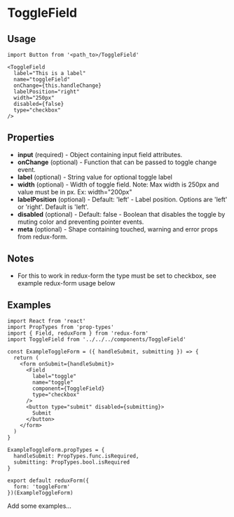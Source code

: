 # ToggleField

## Usage

```
import Button from '<path_to>/ToggleField'

<ToggleField
  label="This is a label"
  name="toggleField"
  onChange={this.handleChange}
  labelPosition="right"
  width="250px"
  disabled={false}
  type="checkbox"
/>
```

## Properties

* **input** (required) - Object containing input field attributes.
* **onChange** (optional) - Function that can be passed to toggle change event.
* **label** (optional) - String value for optional toggle label
* **width** (optional) - Width of toggle field.  Note: Max width is 250px and value must be in px. Ex: width="200px"
* **labelPosition** (optional) - Default: 'left' - Label position.  Options are 'left' or 'right'.  Default is 'left'.
* **disabled** (optional) - Default: false - Boolean that disables the toggle by muting color and preventing pointer events.
* **meta** (optional) - Shape containing touched, warning and error props from redux-form.

## Notes

* For this to work in redux-form the type must be set to checkbox, see example redux-form usage below

## Examples

```
import React from 'react'
import PropTypes from 'prop-types'
import { Field, reduxForm } from 'redux-form'
import ToggleField from '../../../components/ToggleField'

const ExampleToggleForm = ({ handleSubmit, submitting }) => {
  return (
    <form onSubmit={handleSubmit}>
      <Field
        label="toggle"
        name="toggle"
        component={ToggleField}
        type="checkbox"
      />
      <button type="submit" disabled={submitting}>
        Submit
      </button>
    </form>
  )
}

ExampleToggleForm.propTypes = {
  handleSubmit: PropTypes.func.isRequired,
  submitting: PropTypes.bool.isRequired
}

export default reduxForm({
  form: 'toggleForm'
})(ExampleToggleForm)

```
Add some examples...
